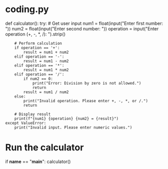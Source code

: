 # coding.py
def calculator():
    try:
        # Get user input
        num1 = float(input("Enter first number: "))
        num2 = float(input("Enter second number: "))
        operation = input("Enter operation (+, -, *, /): ").strip()
        
        # Perform calculation
        if operation == '+':
            result = num1 + num2
        elif operation == '-':
            result = num1 - num2
        elif operation == '*':
            result = num1 * num2
        elif operation == '/':
            if num2 == 0:
                print("Error: Division by zero is not allowed.")
                return
            result = num1 / num2
        else:
            print("Invalid operation. Please enter +, -, *, or /.")
            return
        
        # Display result
        print(f"{num1} {operation} {num2} = {result}")
    except ValueError:
        print("Invalid input. Please enter numeric values.")

# Run the calculator
if __name__ == "__main__":
    calculator()

